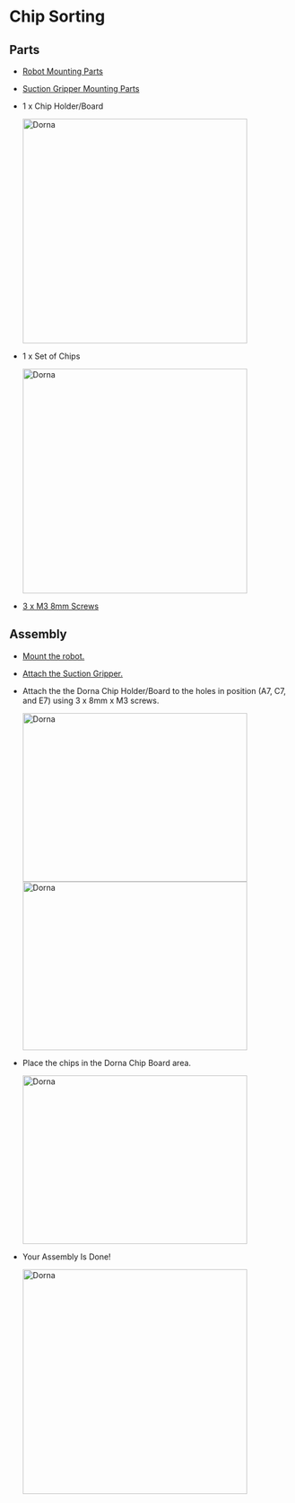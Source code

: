 # **Chip Sorting**

## **Parts**
 * [Robot Mounting Parts](https://github.com/dorna-robotics/education/blob/main/mount_robot/README.md#parts)

 * [Suction Gripper Mounting Parts](https://github.com/dorna-robotics/education/tree/main/attach_suction_gripper#parts)

 * 1 x Chip Holder/Board

   <img src="img_here" alt="Dorna" width ="400"/>

 * 1 x Set of Chips

   <img src="img_here" alt="Dorna" width ="400"/>
 
 * [3 x M3 8mm Screws](https://www.mcmaster.com/91290A113/)

## **Assembly**

 * [Mount the robot.](https://github.com/dorna-robotics/education/blob/main/mount_robot/README.md#assembly)
   
 * [Attach the Suction Gripper.](https://github.com/dorna-robotics/education/tree/main/attach_suction_gripper#assembly)

 * Attach the the Dorna Chip Holder/Board to the holes in position (A7, C7, and E7) using 3 x 8mm x M3 screws.

   <img src="img_here" alt="Dorna" Height ="300" Width="400"/>
   <img src="img_link_here" alt="Dorna" Height ="300" Width="400"/>

* Place the chips in the Dorna Chip Board area.

  <img src="img_link_here" alt="Dorna" Height ="300" Width="400"/>

* Your Assembly Is Done!
  
   <img src="img_here" alt="Dorna" width ="400"/>
